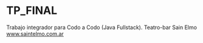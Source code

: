 # TP_FINAL
Trabajo integrador para Codo a Codo (Java Fullstack).
Teatro-bar Sain Elmo
www.saintelmo.com.ar
